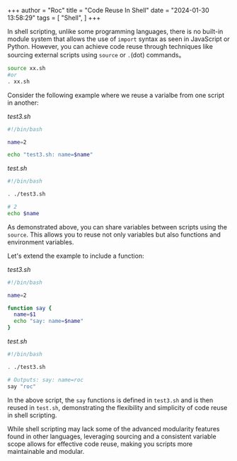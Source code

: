 +++
author = "Roc"
title = "Code Reuse In Shell"
date = "2024-01-30 13:58:29"
tags = [
    "Shell",
]
+++

In shell scripting, unlike some programming languages, there is no built-in module system that allows the use of `import` syntax as seen in JavaScript or Python. However, you can achieve code reuse through techniques like sourcing external scripts using `source` or `.`(dot) commands。

```sh
source xx.sh
#or
. xx.sh
```

Consider the following example where we reuse a varialbe from one script in another:

*test3.sh*

```sh
#!/bin/bash

name=2

echo "test3.sh: name=$name"
```

*test.sh*

```sh
#!/bin/bash

. ./test3.sh

# 2
echo $name
```

As demonstrated above, you can share variables between scripts using the `source`. This allows you to reuse not only variables but also functions and environment variables.

Let's extend the example to include a function:

*test3.sh*

```sh
#!/bin/bash

name=2

function say {
  name=$1
  echo "say: name=$name"
}
```

*test.sh*

```sh
#!/bin/bash

. ./test3.sh

# Outputs: say: name=roc
say "roc"
```

In the above script, the `say` functions is defined in `test3.sh` and is then reused in `test.sh`, demonstrating the flexibility and simplicity of code reuse in shell scripting.

While shell scripting may lack some of the advanced modularity features found in other languages, leveraging sourcing and a consistent variable scope allows for effective code reuse, making you scripts more maintainable and modular.
